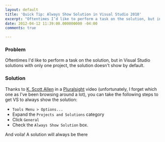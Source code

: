 ```yaml
---
layout: default
title: 'Quick Tip: Always Show Solution in Visual Studio 2010'
excerpt: "Oftentimes I’d like to perform a task on the solution, but in Visual Studio solutions with only one project, the solution doesn’t show by default."
date: 2012-04-12 11:39:00.000000000 -04:00
comments: true

---
```

### Problem
Oftentimes I'd like to perform a task on the solution, but in Visual Studio solutions with only one project, the solution doesn't show by default.

### Solution
Thanks to [K. Scott Allen] in a [Pluralsight] video (unfortunately, I forget which one as I've been browsing around a lot), you can take the following steps to get VS to always show the solution:

* `Tools Menu > Options...`
* Expand the `Projects and Solutions` category
* Click `General`
* Check the `Always Show Solution` box.

And voila! A solution will always be there

[K. Scott Allen]: http://odetocode.com/blogs/scott/
[Pluralsight]: http://www.pluralsight-training.net/microsoft/
